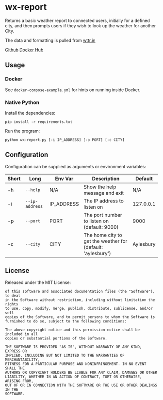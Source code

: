 

# wx-report

Returns a basic weather report to connected users, initially for a defined city, and then prompts users if they wish to look up the weather for another City.

The data and formatting is pulled from [wttr.in](https://wttr.in/)

[Github](https://github.com/marrold/packet-apps)
[Docker Hub](https://hub.docker.com/repository/docker/marrold/wx-report)

## Usage

### Docker

See `docker-compose-example.yml` for hints on running inside Docker.

### Native Python

Install the dependencies:

`pip install -r requirements.txt`

Run the program:

```python wx-report.py [-i IP_ADDRESS] [-p PORT] [-c CITY]```


## Configuration

Configuration can be supplied as arguments or environment variables:

| Short | Long | Env Var| Description | Default                                                           |
|--------------|---------------|--|---------------------------------------------------------------------------|--|
| -h         | `--help`    |  N/A | Show the help message and exit   | N/A                                      |
| -i         | `--ip-address` | IP_ADDRESS | The IP address to listen on   | 127.0.0.1 |
| -p         | `--port` | PORT | The port number to listen on (default: 9000)  | 9000 |
| -c         | `--city` | CITY | The home city to get the weather for (default: 'aylesbury') | Aylesbury |


## License

Released under the MIT License:


```Permission is hereby granted, free of charge, to any person obtaining a copy
of this software and associated documentation files (the "Software"), to deal
in the Software without restriction, including without limitation the rights
to use, copy, modify, merge, publish, distribute, sublicense, and/or sell
copies of the Software, and to permit persons to whom the Software is
furnished to do so, subject to the following conditions:

The above copyright notice and this permission notice shall be included in all
copies or substantial portions of the Software.

THE SOFTWARE IS PROVIDED "AS IS", WITHOUT WARRANTY OF ANY KIND, EXPRESS OR
IMPLIED, INCLUDING BUT NOT LIMITED TO THE WARRANTIES OF MERCHANTABILITY,
FITNESS FOR A PARTICULAR PURPOSE AND NONINFRINGEMENT. IN NO EVENT SHALL THE
AUTHORS OR COPYRIGHT HOLDERS BE LIABLE FOR ANY CLAIM, DAMAGES OR OTHER
LIABILITY, WHETHER IN AN ACTION OF CONTRACT, TORT OR OTHERWISE, ARISING FROM,
OUT OF OR IN CONNECTION WITH THE SOFTWARE OR THE USE OR OTHER DEALINGS IN THE
SOFTWARE.
```
